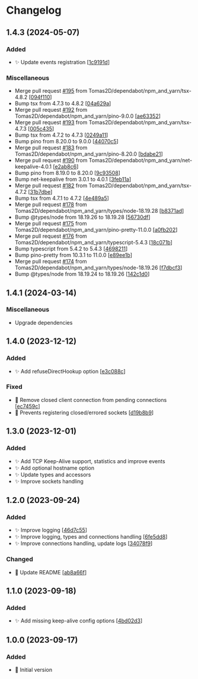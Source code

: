 # Changelog

<a name="1.4.3"></a>
## 1.4.3 (2024-05-07)

### Added

- ✨ Update events registration [[1c9191d](https://github.com/Tomas2D/ultravnc-repeater/commit/1c9191dcc61a1c420a83d1ac46a1ade2e8614a4e)]

### Miscellaneous

-  Merge pull request [#195](https://github.com/Tomas2D/ultravnc-repeater/issues/195) from Tomas2D/dependabot/npm_and_yarn/tsx-4.8.2 [[094f110](https://github.com/Tomas2D/ultravnc-repeater/commit/094f110c648c30cd8f1433df5135003d11e562d8)]
-  Bump tsx from 4.7.3 to 4.8.2 [[04a629a](https://github.com/Tomas2D/ultravnc-repeater/commit/04a629aae638c5b48d5befa38f8aa8af6f7025a8)]
-  Merge pull request [#192](https://github.com/Tomas2D/ultravnc-repeater/issues/192) from Tomas2D/dependabot/npm_and_yarn/pino-9.0.0 [[ae63352](https://github.com/Tomas2D/ultravnc-repeater/commit/ae633522065deb97cbbe4e33dc81dd1ac1f59298)]
-  Merge pull request [#193](https://github.com/Tomas2D/ultravnc-repeater/issues/193) from Tomas2D/dependabot/npm_and_yarn/tsx-4.7.3 [[005c435](https://github.com/Tomas2D/ultravnc-repeater/commit/005c435e35b883e7b50731de31e7b8c52bd12a97)]
-  Bump tsx from 4.7.2 to 4.7.3 [[0249a11](https://github.com/Tomas2D/ultravnc-repeater/commit/0249a110842b66c0cb7651ea427e944012e8a62a)]
-  Bump pino from 8.20.0 to 9.0.0 [[44070c5](https://github.com/Tomas2D/ultravnc-repeater/commit/44070c57e7a314c0c25deb446ccf47c15ae06467)]
-  Merge pull request [#183](https://github.com/Tomas2D/ultravnc-repeater/issues/183) from Tomas2D/dependabot/npm_and_yarn/pino-8.20.0 [[bdabe21](https://github.com/Tomas2D/ultravnc-repeater/commit/bdabe21a385851988a0eb06e5e322a301c8e5717)]
-  Merge pull request [#190](https://github.com/Tomas2D/ultravnc-repeater/issues/190) from Tomas2D/dependabot/npm_and_yarn/net-keepalive-4.0.1 [[e2ab8c6](https://github.com/Tomas2D/ultravnc-repeater/commit/e2ab8c612d71a79a661b285d6baea9300fd3575f)]
-  Bump pino from 8.19.0 to 8.20.0 [[9c93508](https://github.com/Tomas2D/ultravnc-repeater/commit/9c93508c33169dc5b8e09f9023898376904a81a1)]
-  Bump net-keepalive from 3.0.1 to 4.0.1 [[3feb11a](https://github.com/Tomas2D/ultravnc-repeater/commit/3feb11acd58c2c50283582b40812131c5977a763)]
-  Merge pull request [#182](https://github.com/Tomas2D/ultravnc-repeater/issues/182) from Tomas2D/dependabot/npm_and_yarn/tsx-4.7.2 [[31b7dbe](https://github.com/Tomas2D/ultravnc-repeater/commit/31b7dbe44037da7b877060785031cc0d8ae8114a)]
-  Bump tsx from 4.7.1 to 4.7.2 [[4e489a5](https://github.com/Tomas2D/ultravnc-repeater/commit/4e489a5cc2bf68fca2b9632529c021d1aec568ba)]
-  Merge pull request [#178](https://github.com/Tomas2D/ultravnc-repeater/issues/178) from Tomas2D/dependabot/npm_and_yarn/types/node-18.19.28 [[b8371ad](https://github.com/Tomas2D/ultravnc-repeater/commit/b8371ad87509347b5fd30fc3050e7679a710e567)]
-  Bump @types/node from 18.19.26 to 18.19.28 [[56730df](https://github.com/Tomas2D/ultravnc-repeater/commit/56730df1d7e04e4705e115ac676350a4ed59c9e1)]
-  Merge pull request [#175](https://github.com/Tomas2D/ultravnc-repeater/issues/175) from Tomas2D/dependabot/npm_and_yarn/pino-pretty-11.0.0 [[a0fb202](https://github.com/Tomas2D/ultravnc-repeater/commit/a0fb2022d243203f2f69c478292e9bab3f9a7d4b)]
-  Merge pull request [#176](https://github.com/Tomas2D/ultravnc-repeater/issues/176) from Tomas2D/dependabot/npm_and_yarn/typescript-5.4.3 [[18c071b](https://github.com/Tomas2D/ultravnc-repeater/commit/18c071b9b66653b2a433067d67d4974271f05f15)]
-  Bump typescript from 5.4.2 to 5.4.3 [[4698211](https://github.com/Tomas2D/ultravnc-repeater/commit/46982110a096de5104e6872c652e2722d925882b)]
-  Bump pino-pretty from 10.3.1 to 11.0.0 [[e89ee1b](https://github.com/Tomas2D/ultravnc-repeater/commit/e89ee1b939d710b1590ff0bee38f7b57601e0663)]
-  Merge pull request [#174](https://github.com/Tomas2D/ultravnc-repeater/issues/174) from Tomas2D/dependabot/npm_and_yarn/types/node-18.19.26 [[f7dbcf3](https://github.com/Tomas2D/ultravnc-repeater/commit/f7dbcf346a8b2f026379238bb36997ac486b2d6e)]
-  Bump @types/node from 18.19.24 to 18.19.26 [[142c1d0](https://github.com/Tomas2D/ultravnc-repeater/commit/142c1d05820da3b0f89f36083e04e873934adb6f)]


<a name="1.4.1"></a>
## 1.4.1 (2024-03-14)

### Miscellaneous

-  Upgrade dependencies


<a name="1.4.0"></a>
## 1.4.0 (2023-12-12)

### Added

- ✨ Add refuseDirectHookup option [[e3c088c](https://github.com/Tomas2D/ultravnc-repeater/commit/e3c088c267790cf437204321b1487c241a127722)]

### Fixed

- 🐛 Remove closed client connection from pending connections [[ec7459c](https://github.com/Tomas2D/ultravnc-repeater/commit/ec7459c0a5e1bedc86cc64cb990ce0af92c8e0ee)]
- 🐛 Prevents registering closed/errored sockets [[d19b8b9](https://github.com/Tomas2D/ultravnc-repeater/commit/d19b8b9393dcc37345d4f40a6f1617b3e3e74315)]


<a name="1.3.0"></a>
## 1.3.0 (2023-12-01)

### Added

- ✨ Add TCP Keep-Alive support, statistics and improve events
- ✨ Add optional hostname option
- ✨ Update types and accessors
- ✨ Improve sockets handling


<a name="1.2.0"></a>
## 1.2.0 (2023-09-24)

### Added

- ✨ Improve logging [[46d7c55](https://github.com/Tomas2D/ultravnc-repeater/commit/46d7c55a3ca3324fa4dd5ea0e9b860df3e4b32c9)]
- ✨ Improve logging, types and connections handling [[6fe5dd8](https://github.com/Tomas2D/ultravnc-repeater/commit/6fe5dd8f621207bd8df2e79f4f2023a3e13ca6f9)]
- ✨ Improve connections handling, update logs [[34078f9](https://github.com/Tomas2D/ultravnc-repeater/commit/34078f9a1b8bad4b8c88bd3188652bf5b101efbb)]


### Changed

- 💬 Update README [[ab8a66f](https://github.com/Tomas2D/ultravnc-repeater/commit/ab8a66f9ae9f5c64929bdb42b040777dc649a6d4)]


<a name="1.1.0"></a>
## 1.1.0 (2023-09-18)

### Added

- ✨ Add missing keep-alive config options [[4bd02d3](https://github.com/Tomas2D/ultravnc-repeater/commit/4bd02d373a914c2cb2cef5a0180a14ce2aa0e5dc)]


<a name="1.0.0"></a>
## 1.0.0 (2023-09-17)

### Added

- 🎉 Initial version


